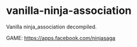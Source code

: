# vanilla-ninja-association
Vanilla ninja_association decompiled.

GAME: https://apps.facebook.com/ninjasaga
